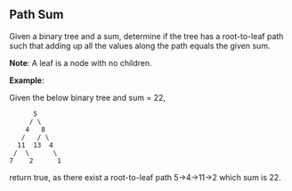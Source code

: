 Path Sum
---

Given a binary tree and a sum, determine if the tree has a root-to-leaf path such that adding up all the values along the path equals the given sum.

__Note__: A leaf is a node with no children.

__Example__:

Given the below binary tree and sum = 22,

```
      5
     / \
    4   8
   /   / \
  11  13  4
 /  \      \
7    2      1
```

return true, as there exist a root-to-leaf path 5->4->11->2 which sum is 22.
